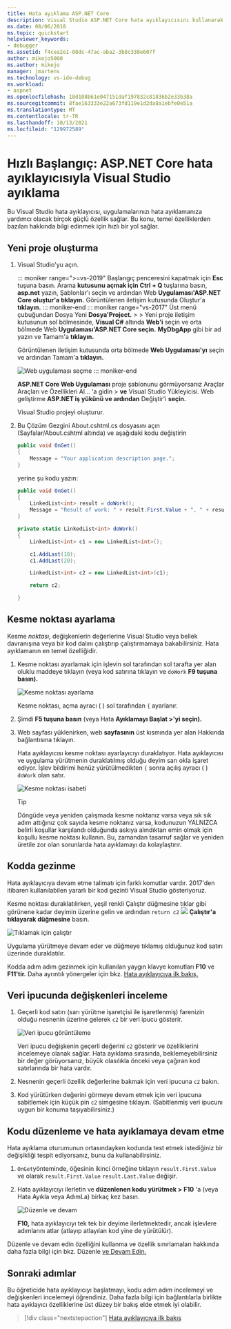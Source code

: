 ```yaml
---
title: Hata ayıklama ASP.NET Core
description: Visual Studio ASP.NET Core hata ayıklayıcısını kullanarak Visual Studio ayıklama
ms.date: 08/06/2018
ms.topic: quickstart
helpviewer_keywords:
- debugger
ms.assetid: f4cea2e1-08dc-47ac-aba2-3b8c338e607f
author: mikejo5000
ms.author: mikejo
manager: jmartens
ms.technology: vs-ide-debug
ms.workload:
- aspnet
ms.openlocfilehash: 18d108b61e047151daf197832c81836b2e33b38a
ms.sourcegitcommit: 8fae163333e22a673fd119e1d2da8a1ebfe0e51a
ms.translationtype: MT
ms.contentlocale: tr-TR
ms.lasthandoff: 10/13/2021
ms.locfileid: "129972589"
---
```

# <a name="quickstart-debug-aspnet-core-with-the-visual-studio-debugger"></a>Hızlı Başlangıç: ASP.NET Core hata ayıklayıcısıyla Visual Studio ayıklama

Bu Visual Studio hata ayıklayıcısı, uygulamalarınızı hata ayıklamanıza yardımcı olacak birçok güçlü özellik sağlar. Bu konu, temel özelliklerden bazıları hakkında bilgi edinmek için hızlı bir yol sağlar.

## <a name="create-a-new-project"></a>Yeni proje oluşturma

1. Visual Studio'yu açın.

    ::: moniker range=">=vs-2019"
    Başlangıç penceresini kapatmak için **Esc** tuşuna basın. Arama **kutusunu açmak için Ctrl + Q** tuşlarına basın, **asp.net** yazın, Şablonlar'ı seçin ve ardından Web **Uygulaması'ASP.NET Core oluştur'a tıklayın.**  Görüntülenen iletişim kutusunda Oluştur'a **tıklayın.**
    ::: moniker-end
    ::: moniker range="vs-2017"
    Üst menü çubuğundan Dosya Yeni **Dosya'Project.**  >    >   Yeni proje iletişim  kutusunun sol bölmesinde, **Visual C#** altında **Web'i** seçin ve orta bölmede Web **Uygulaması'ASP.NET Core seçin.** **MyDbgApp** gibi bir ad yazın ve Tamam'a **tıklayın.**

    Görüntülenen iletişim kutusunda orta bölmede **Web Uygulaması'yı** seçin ve ardından Tamam'a **tıklayın.**

    ![Web uygulaması seçme](../debugger/media/dbg-qs-aspnet-choose-web-app.png)
    ::: moniker-end

    **ASP.NET Core Web Uygulaması** proje şablonunu görmüyorsanız Araçlar Araçları ve Özellikleri Al... 'a gidin  >  **ve** Visual Studio Yükleyicisi. Web geliştirme **ASP.NET iş yükünü ve ardından** Değiştir'i **seçin.**

    Visual Studio projeyi oluşturur.

1. Bu Çözüm Gezgini About.cshtml.cs dosyasını açın (Sayfalar/About.cshtml altında) ve aşağıdaki kodu değiştirin

    ```csharp
    public void OnGet()
    {
        Message = "Your application description page.";
    }
    ```

    yerine şu kodu yazın:

    ```csharp
    public void OnGet()
    {
        LinkedList<int> result = doWork();
        Message = "Result of work: " + result.First.Value + ", " + result.First.Value;
    }

    private static LinkedList<int> doWork()
    {
        LinkedList<int> c1 = new LinkedList<int>();

        c1.AddLast(10);
        c1.AddLast(20);

        LinkedList<int> c2 = new LinkedList<int>(c1);

        return c2;

    }
    ```

## <a name="set-a-breakpoint"></a>Kesme noktası ayarlama

Kesme *noktası,* değişkenlerin değerlerine Visual Studio veya bellek davranışına veya bir kod dalını çalıştırıp çalıştırmamaya bakabilirsiniz. Hata ayıklamanın en temel özelliğidir.

1. Kesme noktası ayarlamak için işlevin sol tarafından sol tarafta yer alan oluklu maddeye tıklayın (veya kod satırına tıklayın ve `doWork` **F9 tuşuna basın).**

    ![Kesme noktası ayarlama](../debugger/media/dbg-qs-set-breakpoint-aspnet.png)

    Kesme noktası, açma ayracı ( ) sol tarafından `{` ayarlanır.

1. Şimdi **F5 tuşuna basın** (veya Hata **Ayıklamayı Başlat >'yi seçin).**

1. Web sayfası yüklenirken, web **sayfasının** üst kısmında yer alan Hakkında bağlantısına tıklayın.

    Hata ayıklayıcısı kesme noktası ayarlayıcıyı duraklatıyor. Hata ayıklayıcısı ve uygulama yürütmenin duraklatılmış olduğu deyim sarı okla işaret ediyor. İşlev bildirimi henüz yürütülmedikten `{` sonra açılış ayracı ( ) `doWork` olan satır.

    ![Kesme noktası isabeti](../debugger/media/dbg-qs-hit-breakpoint-aspnet.png)

    > [!TIP]
    > Döngüde veya yeniden çalışmada kesme noktanız varsa veya sık sık adım attığınız çok sayıda [](../debugger/using-breakpoints.md#BKMK_Specify_a_breakpoint_condition_using_a_code_expression) kesme noktanız varsa, kodunuzun YALNIZCA belirli koşullar karşılandı olduğunda askıya alındıktan emin olmak için koşullu kesme noktası kullanın. Bu, zamandan tasarruf sağlar ve yeniden üretile zor olan sorunlarda hata ayıklamayı da kolaylaştırır.

## <a name="navigate-code"></a>Kodda gezinme

Hata ayıklayıcıya devam etme talimatı için farklı komutlar vardır. 2017'den itibaren kullanılabilen yararlı bir kod gezinti Visual Studio gösteriyoruz.

Kesme noktası duraklatılırken, yeşil renkli Çalıştır düğmesine tıklar gibi görünene kadar deyimin üzerine gelin ve ardından `return c2`  ![ ](../debugger/media/dbg-tour-run-to-click.png) **Çalıştır'a tıklayarak düğmesine** basın.

![Tıklamak için çalıştır](../debugger/media/dbg-qs-run-to-click-aspnet.png)

Uygulama yürütmeye devam eder ve düğmeye tıklamış olduğunuz kod satırı üzerinde duraklatılır.

Kodda adım adım gezinmek için kullanılan yaygın klavye komutları **F10** ve **F11'tir.** Daha ayrıntılı yönergeler için bkz. [Hata ayıklayıcıya ilk bakış.](../debugger/debugger-feature-tour.md)

## <a name="inspect-variables-in-a-datatip"></a>Veri ipucunda değişkenleri inceleme

1. Geçerli kod satırı (sarı yürütme işaretçisi ile işaretlenmiş) farenizin olduğu nesnenin üzerine gelerek `c2` bir veri ipucu gösterir.

    ![Veri ipucu görüntüleme](../debugger/media/dbg-qs-data-tip-aspnet.png)

    Veri ipucu değişkenin geçerli değerini `c2` gösterir ve özelliklerini incelemeye olanak sağlar. Hata ayıklama sırasında, beklemeyebilirsiniz bir değer görüyorsanız, büyük olasılıkla önceki veya çağıran kod satırlarında bir hata vardır.

2. Nesnenin geçerli özellik değerlerine bakmak için veri ipucuna `c2` bakın.

3. Kod yürütürken değerini görmeye devam etmek için veri ipucuna sabitlemek için küçük pin `c2` simgesine tıklayın. (Sabitlenmiş veri ipucunı uygun bir konuma taşıyabilirsiniz.)

## <a name="edit-code-and-continue-debugging"></a>Kodu düzenleme ve hata ayıklamaya devam etme

Hata ayıklama oturumunun ortasındayken kodunda test etmek istediğiniz bir değişikliği tespit ediyorsanız, bunu da kullanabilirsiniz.

1. `OnGet`yönteminde, öğesinin ikinci örneğine tıklayın `result.First.Value` ve olarak `result.First.Value` `result.Last.Value` değişir.

1. Hata ayıklayıcıyı ilerletin ve **düzenlenen kodu yürütmek >** **F10** 'a (veya Hata Ayıkla veya AdımLa) birkaç kez basın.

    ![Düzenle ve devam](../debugger/media/dbg-qs-edit-and-continue-aspnet.png "Düzenle ve devam")

    **F10,** hata ayıklayıcıyı tek tek bir deyime ilerletmektedir, ancak işlevlere adımlarını atlar (atlayıp atlayılan kod yine de yürütülür).

Düzenle ve devam edin özelliğini kullanma ve özellik sınırlamaları hakkında daha fazla bilgi için bkz. Düzenle [ve Devam Edin.](../debugger/edit-and-continue.md)

## <a name="next-steps"></a>Sonraki adımlar

Bu öğreticide hata ayıklayıcıyı başlatmayı, kodu adım adım incelemeyi ve değişkenleri incelemeyi öğrendiniz. Daha fazla bilgi için bağlantılarla birlikte hata ayıklayıcı özelliklerine üst düzey bir bakış elde etmek iyi olabilir.

> [!div class="nextstepaction"]
> [Hata ayıklayıcıya ilk bakış](../debugger/debugger-feature-tour.md)
